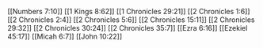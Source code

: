 [[Numbers 7:10]]
[[1 Kings 8:62]]
[[1 Chronicles 29:21]]
[[2 Chronicles 1:6]]
[[2 Chronicles 2:4]]
[[2 Chronicles 5:6]]
[[2 Chronicles 15:11]]
[[2 Chronicles 29:32]]
[[2 Chronicles 30:24]]
[[2 Chronicles 35:7]]
[[Ezra 6:16]]
[[Ezekiel 45:17]]
[[Micah 6:7]]
[[John 10:22]]
